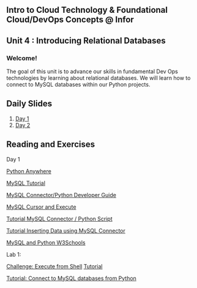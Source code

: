 ## Intro to Cloud Technology & Foundational Cloud/DevOps Concepts @ Infor 
## Unit 4 : Introducing Relational Databases

### Welcome!

The goal of this unit is to advance our skills in fundamental Dev Ops technologies  by learning about relational databases. We will learn how to connect to MySQL databases within our Python projects.


## Daily Slides

1. [Day 1](https://docs.google.com/presentation/d/1RBIldxOsYjJk81Cu_xBc_Rjy909PVxuaWbpZBn99OSA/edit?usp=sharing)
2. [Day 2](https://docs.google.com/presentation/d/1_8UMM-WHEq4taTZ4WoRsp2tG-d0cQPzubvJNaDmhkGw/edit?usp=sharing)



## Reading and Exercises


Day 1

[Python Anywhere](https://www.pythonanywhere.com/)

[MySQL Tutorial](https://www.tutorialspoint.com/mysql/)

[MySQL Connector/Python Developer Guide](https://dev.mysql.com/doc/connector-python/en/)

[MySQL Cursor and Execute](https://dev.mysql.com/doc/connector-python/en/connector-python-api-mysqlcursor-execute.html)


[Tutorial MySQL Connector / Python Script](https://dev.mysql.com/doc/connector-python/en/connector-python-tutorial-cursorbuffered.html)

[Tutorial Inserting Data using MySQL Connector](https://dev.mysql.com/doc/connector-python/en/connector-python-example-cursor-transaction.html)

[MySQL and Python W3Schools](https://www.w3schools.com/python/python_mysql_getstarted.asp)


Lab 1:

[Challenge: Execute from Shell](https://stackoverflow.com/questions/8055694/how-to-execute-a-mysql-command-from-a-shell-script)
[Tutorial](https://www.shellhacks.com/mysql-run-query-bash-script-linux-command-line/)

[Tutorial: Connect to MySQL databases from Python](http://www.mysqltutorial.org/python-mysql/)